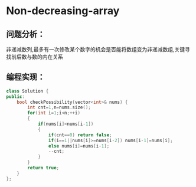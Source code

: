 # Non-decreasing-array
## 问题分析：
非递减数列,最多有一次修改某个数字的机会是否能将数组变为非递减数组,关键寻找前后数与数的内在关系
## 编程实现：
```C++
class Solution {
public:
    bool checkPossibility(vector<int>& nums) {
        int cnt=1,n=nums.size();
        for(int i=1;i<n;++i)
        {
            if(nums[i]<nums[i-1])
            {
                if(cnt==0) return false;
                if(i==1||nums[i]>=nums[i-2]) nums[i-1]=nums[i];
                else nums[i]=nums[i-1];
                --cnt;
            } 
        }
        return true;
    }
};
```

